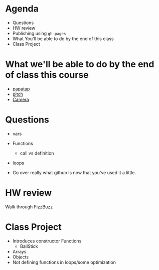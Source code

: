 # Agenda
- Questions
- HW review
- Publishing using `gh-pages`
- What You'll be able to do by the end of this class
- Class Project

# What we'll be able to do by the end of class this course
- [papatap](http://www.patatap.com/)
- [pitch](http://therewasaguy.github.io/p5-music-viz/demos/08_echonestPitchSegment/)
- [Camera](https://nithi-p.github.io/finalproject/)

# Questions
- vars
- Functions
  - call vs definition
- loops

- Go over really what github is now that you've used it a little.

# HW review
Walk through FizzBuzz

# Class Project
  - Introduces constructor Functions
    - BallStick
  - Arrays
  - Objects
  - Not defining functions in loops/some optimization
